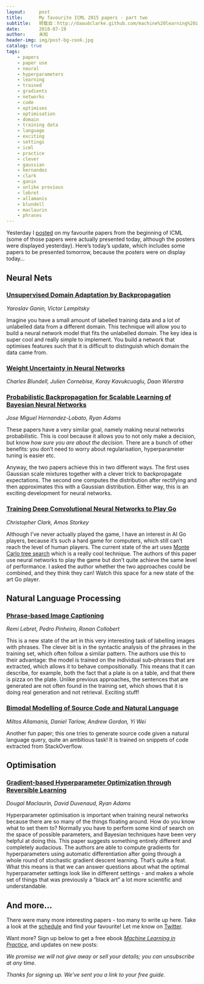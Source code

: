 ```yaml
---
layout:     post
title:      My favourite ICML 2015 papers - part two
subtitle:   转载自：http://daoudclarke.github.com/machine%20learning%20in%20practice/2015/07/08/icml2015-favourite-papers-day2
date:       2018-07-19
author:     未知
header-img: img/post-bg-cook.jpg
catalog: true
tags:
    - papers
    - paper use
    - neural
    - hyperparameters
    - learning
    - trained
    - gradients
    - networks
    - code
    - optimises
    - optimisation
    - domain
    - training data
    - language
    - exciting
    - settings
    - icml
    - practice
    - clever
    - gaussian
    - hernandez
    - clark
    - ganin
    - unlike previous
    - lebret
    - allamanis
    - blundell
    - maclaurin
    - phrases
---
```


Yesterday I [posted](http://daoudclarke.github.com/machine%20learning%20in%20practice/2015/07/07/icml2015-favourite-papers-day1)
on my favourite papers from the beginning of ICML (some of those
papers were actually presented today, although the posters were
displayed yesterday). Here’s today’s update, which includes some
papers to be presented tomorrow, because the posters were on display
today…

## Neural Nets

### [Unsupervised Domain Adaptation by Backpropagation](http://jmlr.org/proceedings/papers/v37/ganin15.pdf)

*Yaroslav Ganin, Victor Lempitsky*

Imagine you have a small amount of labelled training data and a lot of
unlabelled data from a different domain. This technique will allow you
to build a neural network model that fits the unlabelled domain. The
key idea is super cool and really simple to implement. You build a
network that optimises features such that it is difficult to
distinguish which domain the data came from.

### [Weight Uncertainty in Neural Networks](http://jmlr.org/proceedings/papers/v37/blundell15.pdf)

*Charles Blundell, Julien Cornebise, Koray Kavukcuoglu, Daan Wierstra*

### [Probabilistic Backpropagation for Scalable Learning of Bayesian Neural Networks](http://jmlr.org/proceedings/papers/v37/hernandez-lobatoc15.pdf)

*Jose Miguel Hernandez-Lobato, Ryan Adams*

These papers have a very similar goal, namely making neural networks
probabilistic. This is cool because it allows you to not only make a
decision, but know *how sure you are about the decision*. There are a
bunch of other benefits: you don’t need to worry about regularisation,
hyperparameter tuning is easier etc.

Anyway, the two papers achieve this in two different ways. The first
uses Gaussian scale mixtures together with a clever trick to
backpropagate expectations. The second one computes the distribution
after rectifying and then approximates this with a Gaussian
distribution. Either way, this is an exciting development for neural
networks.

### [Training Deep Convolutional Neural Networks to Play Go](http://jmlr.org/proceedings/papers/v37/clark15.pdf)

*Christopher Clark, Amos Storkey*

Although I’ve never actually played the game, I have an interest in AI
Go players, because it’s such a hard game for computers, which still
can’t reach the level of human players. The current state of the art
uses [Monte Carlo tree search](https://en.wikipedia.org/wiki/Monte_Carlo_tree_search)
which is a really cool technique. The authors of this paper use neural
networks to play the game but don’t quite achieve the same level of
performance. I asked the author whether the two approaches could be
combined, and they think they can! Watch this space for a new state of
the art Go player.

## Natural Language Processing

### [Phrase-based Image Captioning](http://jmlr.org/proceedings/papers/v37/lebret15.pdf)

*Remi Lebret, Pedro Pinheiro, Ronan Collobert*

This is a new state of the art in this very interesting task of
labelling images with phrases. The clever bit is in the syntactic
analysis of the phrases in the training set, which often follow a
similar pattern. The authors use this to their advantage: the model is
trained on the individual sub-phrases that are extracted, which allows
it to behave compositionally. This means that it can describe, for
example, both the fact that a plate is on a table, and that there is
pizza on the plate. Unlike previous approaches, the sentences that are
generated are not often found in the training set, which shows
that it is doing real generation and not retrieval. Exciting stuff!

### [Bimodal Modelling of Source Code and Natural Language](http://jmlr.org/proceedings/papers/v37/allamanis15.pdf)

*Miltos Allamanis, Daniel Tarlow, Andrew Gordon, Yi Wei*

Another fun paper; this one tries to generate source code given a
natural language query, quite an ambitious task! It is trained on
snippets of code extracted from StackOverflow.

## Optimisation

### [Gradient-based Hyperparameter Optimization through Reversible Learning](http://jmlr.org/proceedings/papers/v37/maclaurin15.pdf)

*Dougal Maclaurin, David Duvenaud, Ryan Adams*

Hyperparameter optimisation is important when training neural networks
because there are so many of the things floating around. How do you
know what to set them to? Normally you have to perform some kind of
search on the space of possible parameters, and Bayesian techniques
have been very helpful at doing this. This paper suggests something
entirely different and completely audacious. The authors are able to
compute gradients for hyperparameters using automatic differentiation
after going through a whole round of stochastic gradient descent
learning. That’s quite a feat. What this means is that we can answer
questions about what the optimal hyperparameter settings look like in
different settings - and makes a whole set of things that was
previously a “black art” a lot more scientific and
understandable.

## And more…

There were many more interesting papers - too many to write up
here. Take a look at the [schedule](http://icml.cc/2015?page_id=825)
and find your favourite! Let me know on [Twitter](https://twitter.com/daarkecloud).

Want more? Sign up below to get a free ebook
*[Machine Learning in Practice](http://daoudclarke.github.com/machine-learning-practice.html)*, and
updates on new posts:

*We promise we will not give away or sell your details; you can unsubscribe at any time.*

*Thanks for signing up. We've sent you a link to your free guide.*

